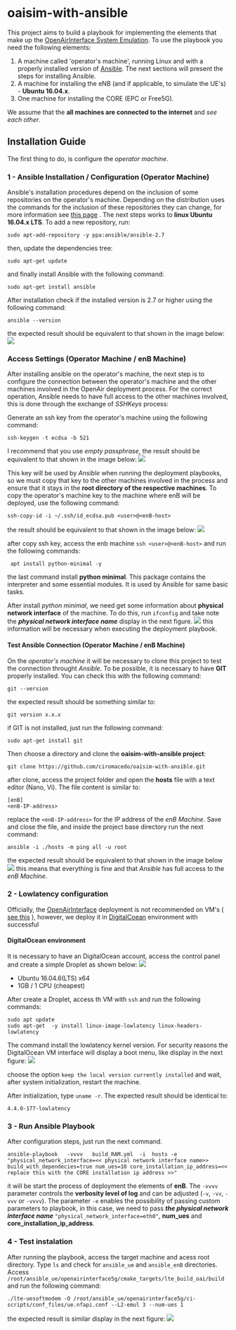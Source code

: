 # oaisim-with-ansible
This project aims to build a playbook for implementing the elements that make up the [OpenAirInterface System Emulation](https://gitlab.eurecom.fr/oai/openairinterface5g/wikis/OpenAirLTEEmulation). To use the playbook you need the following elements:

1. A machine called 'operator's machine', running Linux and with a properly installed version of [Ansible](https://docs.ansible.com/). The next sections will present the steps for installing Ansible.
2. A machine for installing the eNB (and if applicable, to simulate the UE's) - **Ubuntu 16.04.x**.
3. One machine for installing the CORE (EPC or Free5G).

We assume that the <b>all machines are connected to the internet</b> and <i>see each other</i>.
## Installation Guide
The first thing to do, is configure the <i>operator machine</i>.

### 1 - Ansible Installation / Configuration (Operator Machine)
Ansible's installation procedures depend on the inclusion of some repositories on the operator's machine. Depending on the distribution uses the commands for the inclusion of these repositories they can change, for more information see [this page](https://docs.ansible.com/ansible/latest/installation_guide/intro_installation.html#installing-the-control-node) . The next steps works to <b>linux Ubuntu 16.04.x LTS</b>. To add a new repository, run:
```
sudo apt-add-repository -y ppa:ansible/ansible-2.7
```
then, update the dependencies tree:
```
sudo apt-get update
```
and finally install Ansible with the following command:

```
sudo apt-get install ansible
```
After installation check if the installed version is 2.7 or higher using the following command:
```
ansible --version
```
the expected result should be equivalent to that shown in the image below:
![](images/ansible_result_installation.PNG)

### Access Settings (Operator Machine / enB Machine)
After installing ansible on the operator's machine, the next step is to configure the connection between the operator's machine and the other machines involved in the OpenAir deployment process. For the correct operation, Ansible needs to have full access to the other machines involved, this is done through the exchange of <i>SSHKeys</i> process:

Generate an ssh key from the operator's machine using the following command:
```
ssh-keygen -t ecdsa -b 521
```
I recommend that you use  <i>empty passphrase</i>, the result should be equivalent to that shown in the image below:
![](images/ssh_keys_gen.PNG)

This key will be used by <i>Ansible</i> when running the deployment playbooks, so we must copy that key to the other machines involved in the process and ensure that it stays in the **root directory of the respective machines**. To copy the operator's machine key to the machine where enB will be deployed, use the following command:
```
ssh-copy-id -i ~/.ssh/id_ecdsa.pub <user>@<enB-host>
```
the result should be equivalent to that shown in the image below:
![](images/ssh_copy_keys.PNG)

after copy ssh key, access the enb machine ``` ssh <user>@<enB-host> ``` and run the following commands:
```
 apt install python-minimal -y
```
the last command install **python minimal**. This package contains the interpreter and some essential modules. It is used by Ansible for same basic tasks.

After install <i>python minimal</i>, we need get some information about **physical network interface** of the machine. To do this, run ```ifconfig``` and take note the **_physical network interface name_** display in the next figure.
![](images/if_config.PNG)
this information will be necessary when executing the deployment playbook.

#### Test Ansible Connection (Operator Machine / enB Machine)

On the <i>operator's machine</i> it will be necessary to clone this project to test the connection throught <i>Ansible</i>. To be possible, it is necessary to have **GIT** properly installed. You can check this with the following command:
```
git --version
```
the expected result should be something similar to:
```
git version x.x.x
```  
if GIT is not installed, just run the following command:
```
sudo apt-get install git
```
 
 Then choose a directory and clone the **oaisim-with-ansible project**:
```
git clone https://github.com/ciromacedo/oaisim-with-ansible.git
```
after clone, access the project folder and open the **hosts** file with a text editor (Nano, Vi). The file content is similar to:
```
[enB]
<enB-IP-address>
```
replace the ```<enB-IP-address>``` for the IP address of the <i>enB Machine</i>. Save and close the file, and inside the project base directory run the next command:
```
ansible -i ./hosts -m ping all -u root
```
the expected result should be equivalent to that shown in the image below
![](images/ansible_test_connection.PNG)
 this means that everything is fine and that <i>Ansible</i> has full access to the <i>enB Machine</i>.
 
 ### 2 - Lowlatency configuration
 Officially, the [OpenAirInterface](https://gitlab.eurecom.fr/oai/openairinterface5g/wikis/OpenAirLTEEmulation) deployment is not recommended on VM's ( [see this](https://gitlab.eurecom.fr/oai/openairinterface5g/wikis/OpenAirKernelMainSetup#virtual-machine-vmware-virtual-box-etc) ), however, we deploy it in [DigitalCoean](https://www.digitalocean.com/) environment with successful
 #### DigitalOcean environment
 It is necessary to have an DigitalOcean account, access the control panel and create a simple Droplet as shown below:
 ![](images/droplet_configuration.JPG)
 
 - Ubuntu 16.04.6(LTS) x64
 - 1GB / 1 CPU (cheapest)
 
 After create a Droplet, access th VM with ``` ssh ``` and run the following commands:
 ```
 sudo apt update
 sudo apt-get  -y install linux-image-lowlatency linux-headers-lowlatency
 ```
 The command install the lowlatency kernel version. For security reasons the DigitalOcean VM interface will display a boot menu, like display in the next figure:
  ![](images/init_low_latency.JPG)
  
choose the option ``` keep the local version currently installed ``` and wait, after system initialization, restart the machine.

After initialization, type ``` uname -r ```. The expected result should be identical to:

 ```
 4.4.0-177-lowlatency
 ```

 ### 3 - Run Ansible Playbook
 After configuration steps, just run the next command.
```
ansible-playbook   -vvvv   build_RAM.yml  -i  hosts -e "physical_network_interface=<< physical network interface name>> build_with_dependecies=true num_ues=10 core_installation_ip_address=<< replace this with the CORE installation ip address >>"
```
it will be start the process of deployment the elements of **enB**. The ```-vvvv``` parameter controls the **verbosity level of log** and can be adjusted (```-v```, ```-vv```, ```-vvv``` or ```-vvvv```). The parameter ``` -e ``` enables the possibility of passing custom parameters to playbook, in this case, we need to pass **_the physical network interface name_** ``` "physical_network_interface=eth0" ```, **num_ues** and **core_installation_ip_address**.
### 4 - Test instalation

After running the playbook, access the target machine and acess root directory. Type ``` ls ``` and check for ``` ansible_ue ``` and ```ansible_enB``` directories. Access ``` /root/ansible_ue/openairinterface5g/cmake_targets/lte_build_oai/build ``` and run the following command:
```
./lte-uesoftmodem -O /root/ansible_ue/openairinterface5g/ci-scripts/conf_files/ue.nfapi.conf --L2-emul 3 --num-ues 1
```
the expected result is similar display in the next figure:
  ![](images/result_ue_execution.PNG)

